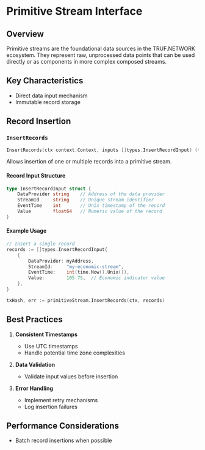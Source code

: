 # Primitive Stream Interface

## Overview

Primitive streams are the foundational data sources in the TRUF.NETWORK ecosystem. They represent raw, unprocessed data points that can be used directly or as components in more complex composed streams.

## Key Characteristics

- Direct data input mechanism
- Immutable record storage

## Record Insertion

### `InsertRecords`

```go
InsertRecords(ctx context.Context, inputs []types.InsertRecordInput) (transactions.TxHash, error)
```

Allows insertion of one or multiple records into a primitive stream.

#### Record Input Structure

```go
type InsertRecordInput struct {
    DataProvider string    // Address of the data provider
    StreamId     string    // Unique stream identifier
    EventTime    int       // Unix timestamp of the record
    Value        float64   // Numeric value of the record
}
```

#### Example Usage

```go
// Insert a single record
records := []types.InsertRecordInput{
    {
        DataProvider: myAddress,
        StreamId:     "my-economic-stream",
        EventTime:    int(time.Now().Unix()),
        Value:        105.75,  // Economic indicator value
    },
}

txHash, err := primitiveStream.InsertRecords(ctx, records)
```

## Best Practices

1. **Consistent Timestamps**
   - Use UTC timestamps
   - Handle potential time zone complexities

2. **Data Validation**
   - Validate input values before insertion

3. **Error Handling**
   - Implement retry mechanisms
   - Log insertion failures

## Performance Considerations

- Batch record insertions when possible